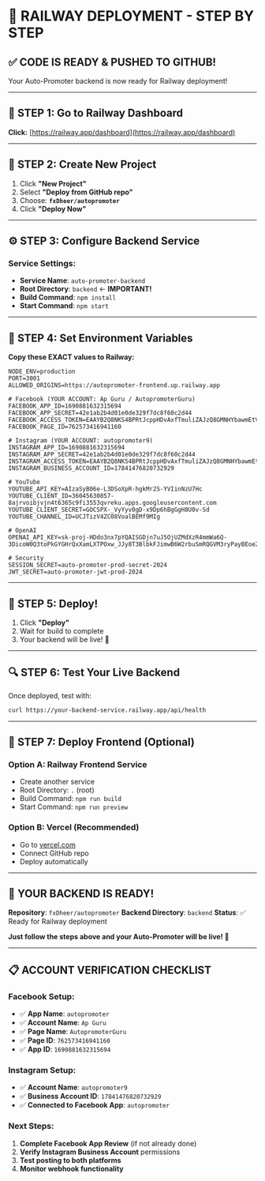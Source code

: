 # 🚀 **RAILWAY DEPLOYMENT - STEP BY STEP**

## **✅ CODE IS READY & PUSHED TO GITHUB!**

Your Auto-Promoter backend is now ready for Railway deployment!

---

## **🎯 STEP 1: Go to Railway Dashboard**

**Click:** [https://railway.app/dashboard](https://railway.app/dashboard)

---

## **🚀 STEP 2: Create New Project**

1. Click **"New Project"**
2. Select **"Deploy from GitHub repo"**
3. Choose: **`fxDheer/autopromoter`**
4. Click **"Deploy Now"**

---

## **⚙️ STEP 3: Configure Backend Service**

### **Service Settings:**
- **Service Name**: `auto-promoter-backend`
- **Root Directory**: `backend` ← **IMPORTANT!**
- **Build Command**: `npm install`
- **Start Command**: `npm start`

---

## **🔑 STEP 4: Set Environment Variables**

**Copy these EXACT values to Railway:**

```env
NODE_ENV=production
PORT=3001
ALLOWED_ORIGINS=https://autopromoter-frontend.up.railway.app

# Facebook (YOUR ACCOUNT: Ap Guru / AutopromoterGuru)
FACEBOOK_APP_ID=1690881632315694
FACEBOOK_APP_SECRET=42e1ab2b4d01e0de329f7dc8f60c2d44
FACEBOOK_ACCESS_TOKEN=EAAYB2Q8NKS4BPRtJcppHDvAxfTmuliZAJzQ8GMNHYbawmEtVYjLpD5mqRpQ2zPkV1ZCIgi37xpEIzzBspHHkFsj1DfP3c2BahX
FACEBOOK_PAGE_ID=762573416941160

# Instagram (YOUR ACCOUNT: autopromoter9)
INSTAGRAM_APP_ID=1690881632315694
INSTAGRAM_APP_SECRET=42e1ab2b4d01e0de329f7dc8f60c2d44
INSTAGRAM_ACCESS_TOKEN=EAAYB2Q8NKS4BPRtJcppHDvAxfTmuliZAJzQ8GMNHYbawmEtVYjLpD5mqRpQ2zPkV1ZCIgi37xpEIzzBspHHkFsj1DfP3c2BahX
INSTAGRAM_BUSINESS_ACCOUNT_ID=17841476820732929

# YouTube
YOUTUBE_API_KEY=AIzaSyB06e-L3DSoXpR-hgkMr2S-YVIinNzU7Hc
YOUTUBE_CLIENT_ID=36045630857-8ajrvoibjvjn4t6365c9fi3553qvreku.apps.googleusercontent.com
YOUTUBE_CLIENT_SECRET=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
YOUTUBE_CHANNEL_ID=UCJTizV4ZC08VoalBEMf9MIg

# OpenAI
OPENAI_API_KEY=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

# Security
SESSION_SECRET=auto-promoter-prod-secret-2024
JWT_SECRET=auto-promoter-jwt-prod-2024
```

---

## **🎉 STEP 5: Deploy!**

1. Click **"Deploy"**
2. Wait for build to complete
3. Your backend will be live! 🚀

---

## **🔍 STEP 6: Test Your Live Backend**

Once deployed, test with:

```bash
curl https://your-backend-service.railway.app/api/health
```

---

## **📱 STEP 7: Deploy Frontend (Optional)**

### **Option A: Railway Frontend Service**
- Create another service
- Root Directory: `.` (root)
- Build Command: `npm run build`
- Start Command: `npm run preview`

### **Option B: Vercel (Recommended)**
- Go to [vercel.com](https://vercel.com)
- Connect GitHub repo
- Deploy automatically

---

## **🎯 YOUR BACKEND IS READY!**

**Repository**: `fxDheer/autopromoter`
**Backend Directory**: `backend`
**Status**: ✅ Ready for Railway deployment

**Just follow the steps above and your Auto-Promoter will be live! 🚀**

---

## **📋 ACCOUNT VERIFICATION CHECKLIST**

### **Facebook Setup:**
- ✅ **App Name**: `autopromoter`
- ✅ **Account Name**: `Ap Guru`
- ✅ **Page Name**: `AutopromoterGuru`
- ✅ **Page ID**: `762573416941160`
- ✅ **App ID**: `1690881632315694`

### **Instagram Setup:**
- ✅ **Account Name**: `autopromoter9`
- ✅ **Business Account ID**: `17841476820732929`
- ✅ **Connected to Facebook App**: `autopromoter`

### **Next Steps:**
1. **Complete Facebook App Review** (if not already done)
2. **Verify Instagram Business Account** permissions
3. **Test posting to both platforms**
4. **Monitor webhook functionality**
